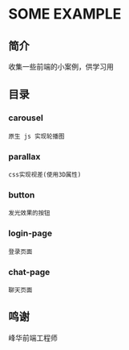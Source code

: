 # SOME EXAMPLE

## 简介

收集一些前端的小案例，供学习用

## 目录

### carousel

    原生 js 实现轮播图

### parallax

    css实现视差(使用3D属性)

### button

    发光效果的按钮

### login-page

    登录页面

### chat-page

    聊天页面

## 鸣谢

峰华前端工程师
